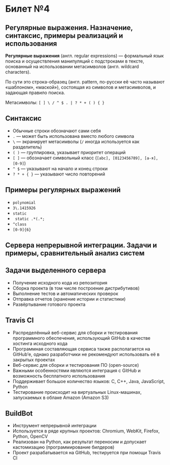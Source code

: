 # Билет №4
## Регулярные выражения. Назначение, синтаксис, примеры реализаций и использования

__Регулярные выражения__ (англ. regular expressions) — формальный язык поиска
и осуществления манипуляций с подстроками в тексте, основанный на использовании
метасимволов (англ. wildcard characters).

По сути это строка-образец (англ. pattern, по-русски её часто называют «шаблоном», «маской»), состоящая из символов и метасимволов, и задающая правило поиска.

Метасимволы: `[ ] \ / ^ $ . | ? * + ( ) { }`

## Синтаксис

* Обычные строки обозначают сами себя
* `.` — может быть использована вместо любого символа
* `\` — экранирует метасимволы (`/` иногда используется как разделитель)
* `( )` — группировка, указывает приоритет операций
* `[ ]` — обозначает символьный класс (`[abc], [0123456789], [а-я], [0-9]`)
* `^ $` — указывают на начало и конец строки
* `? * + { }` — указывают число повторений

## Примеры регулярных выражений

* `polynomial`
* `3\.1415926`
* `static`
* ` static .*(.*;`
* `^class`
* `[0-9]{6}`


## Сервера непрерывной интеграции. Задачи и примеры, сравнительный анализ систем

## Задачи выделенного сервера

* Получение исходного кода из репозитория
* Сборка проекта (в том числе построение дистрибутивов)
* Выполнение тестов и автоматических проверок
* Отправка отчетов (хранение истории и статистики)
* Развёртывание готового проекта

## Travis CI

* Распределённый веб-сервис для сборки и тестирования программного обеспечения, использующий GitHub в качестве хостинга исходного кода
* Программная составляющая сервиса также располагается на GitHub’е, однако разработчики не рекомендуют использовать её в закрытых проектах
* Веб-сервис для сборки и тестирования ПО (open-source)
* Важными особенностями являются интеграция с GitHub и возможность бесплатного использования
* Поддерживает большое количество языков: C, C++, Java, JavaScript, Python
* Тестирование происходит на виртуальных Linux-машинах, запускаемых в облаке Amazon (Amazon S3)

## BuildBot

* Инструмент непрерывной интеграции
* Используется в ряде крупных проектов: Chromium, WebKit, Firefox, Python, OpenCV
* Реализован на Python, как результат переносим и допускает кастомизацию (программирование билдеров)
* Проект разрабатывается на GitHub, тестируется при помощи Travis CI
